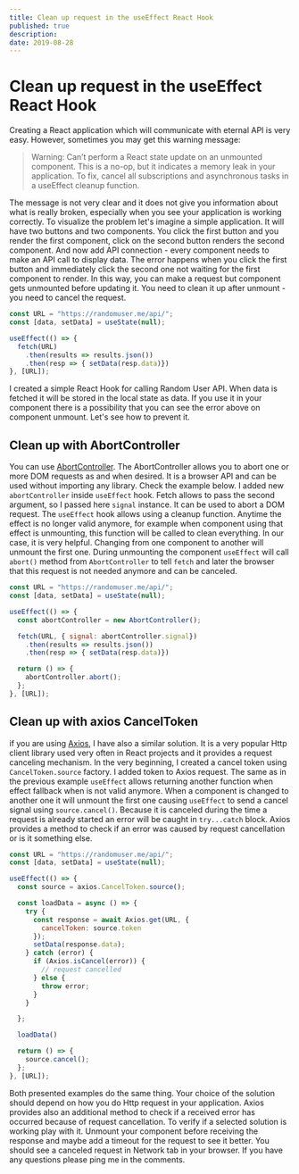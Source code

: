 ```yaml
---
title: Clean up request in the useEffect React Hook
published: true
description: 
date: 2019-08-28
---
```


# Clean up request in the useEffect React Hook

Creating a React application which will communicate with eternal API is very easy. However, sometimes you may get this warning message:

> Warning: Can’t perform a React state update on an unmounted component. This is a no-op, but it indicates a memory leak in your application. To fix, cancel all subscriptions and asynchronous tasks in a useEffect cleanup function.

The message is not very clear and it does not give you information about what is really broken, especially when you see your application is working correctly. To visualize the problem let's imagine a simple application. It will have two buttons and two components. You click the first button and you render the first component, click on the second button renders the second component. And now add API connection - every component needs to make an API call to display data. The error happens when you click the first button and immediately click the second one not waiting for the first component to render. In this way, you can make a request but component gets unmounted before updating it. You need to clean it up after unmount - you need to cancel the request.

```jsx
const URL = "https://randomuser.me/api/";
const [data, setData] = useState(null);

useEffect(() => {
  fetch(URL)
    .then(results => results.json())
    .then(resp => { setData(resp.data)})
}, [URL]);

```

I created a simple React Hook for calling Random User API. When data is fetched it will be stored in the local state as data. If you use it in your component there is a possibility that you can see the error above on component unmount. Let's see how to prevent it.

## Clean up with AbortController

You can use [AbortController](https://developer.mozilla.org/en-US/docs/Web/API/AbortController).
The AbortController allows you to abort one or more DOM requests as and when desired. It is a browser API and can be used without importing any library. Check the example below. I added new `abortController` inside `useEffect` hook. Fetch allows to pass the second argument, so I passed here `signal` instance. It can be used to abort a DOM request. The `useEffect` hook allows using a cleanup function. Anytime the effect is no longer valid anymore, for example when component using that effect is unmounting, this function will be called to clean everything. In our case, it is very helpful. Changing from one component to another will unmount the first one. During unmounting the component `useEffect` will call `abort()` method from `AbortController` to tell `fetch` and later the browser that this request is not needed anymore and can be canceled.

```jsx
const URL = "https://randomuser.me/api/";
const [data, setData] = useState(null);

useEffect(() => {
  const abortController = new AbortController();

  fetch(URL, { signal: abortController.signal})
    .then(results => results.json())
    .then(resp => { setData(resp.data)})

  return () => {
    abortController.abort();
  };
}, [URL]);

```

## Clean up with axios CancelToken

if you are using [Axios](https://github.com/axios/axios), I have also a similar solution. It is a very popular Http client library used very often in React projects and it provides a request canceling mechanism. In the very beginning, I created a cancel token using `CancelToken.source` factory. I added token to Axios request. The same as in the previous example `useEffect` allows returning another function when effect fallback when is not valid anymore. When a component is changed to another one it will unmount the first one causing `useEffect` to send a cancel signal using `source.cancel()`. Because it is canceled during the time a request is already started an error will be caught in `try...catch` block. Axios provides a method to check if an error was caused by request cancellation or is it something else.

```jsx
const URL = "https://randomuser.me/api/";
const [data, setData] = useState(null);

useEffect(() => {
  const source = axios.CancelToken.source();

  const loadData = async () => {
    try {
      const response = await Axios.get(URL, {
        cancelToken: source.token
      });
      setData(response.data);
    } catch (error) {
      if (Axios.isCancel(error)) {
        // request cancelled
      } else {
        throw error;
      }
    }

  };

  loadData()

  return () => {
    source.cancel();
  };
}, [URL]);
```

Both presented examples do the same thing. Your choice of the solution should depend on how you do Http request in your application. Axios provides also an additional method to check if a received error has occurred because of request cancellation. To verify if a selected solution is working play with it. Unmount your component before receiving the response and maybe add a timeout for the request to see it better. You should see a canceled request in Network tab in your browser. If you have any questions please ping me in the comments.
